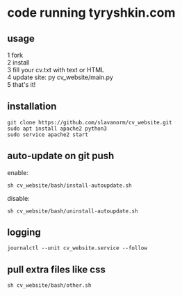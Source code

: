 
# code running tyryshkin.com

## usage
1 fork  
2 install  
3 fill your cv.txt with text or HTML  
4 update site: py cv_website/main.py  
5 that's it!

## installation  
```
git clone https://github.com/slavanorm/cv_website.git
sudo apt install apache2 python3
sudo service apache2 start
```  
## auto-update on git push  
enable:  
```
sh cv_website/bash/install-autoupdate.sh
```  
disable:  
```
sh cv_website/bash/uninstall-autoupdate.sh
```  
## logging  
```
journalctl --unit cv_website.service --follow
```
## pull extra files like css 
```
sh cv_website/bash/other.sh
```
